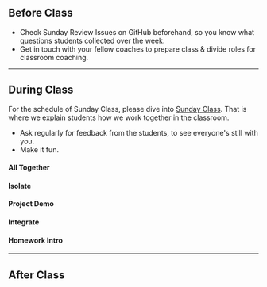 ## Before Class

* Check Sunday Review Issues on GitHub beforehand, so you know what questions students collected over the week.
* Get in touch with your fellow coaches to prepare class & divide roles for classroom coaching.


---

## During Class

For the schedule of Sunday Class, please dive into [Sunday Class](./home/students/sunday-class.md). That is where we explain students how we work together in the classroom.

* Ask regularly for feedback from the students, to see everyone's still with you.
* Make it fun.

#### All Together

#### Isolate

#### Project Demo

#### Integrate

#### Homework Intro

---

## After Class
